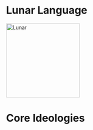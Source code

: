 # Lunar Language
<img width="200" height="200" alt="Lunar" src="https://github.com/user-attachments/assets/897c9493-55c4-476b-9a8c-c9b51b95f304" />

# Core Ideologies
